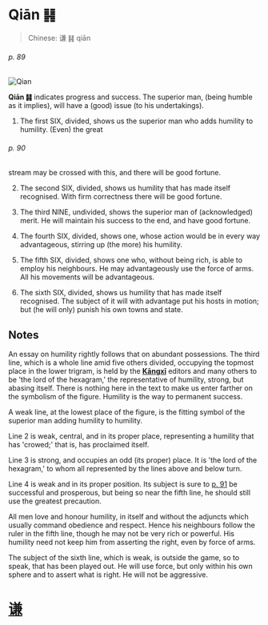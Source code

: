 # Qiān ䷎

> Chinese: 谦 ䷎ qiān

###### p. 89

![Qian](https://88o.io/wp-content/uploads/2018/09/15-e8b0a6qian.jpg)

**Qiān ䷎** indicates progress and success. The superior man, (being humble as it implies), will have a (good) issue (to his undertakings).

1. The first SIX, divided, shows us the superior man who adds humility to humility. (Even) the great

###### p. 90

stream may be crossed with this, and there will be good fortune.

2. The second SIX, divided, shows us humility that has made itself recognised. With firm correctness there will be good fortune.

3. The third NINE, undivided, shows the superior man of (acknowledged) merit. He will maintain his success to the end, and have good fortune.

4. The fourth SIX, divided, shows one, whose action would be in every way advantageous, stirring up (the more) his humility.

5. The fifth SIX, divided, shows one who, without being rich, is able to employ his neighbours. He may advantageously use the force of arms. All his movements will be advantageous.

6. The sixth SIX, divided, shows us humility that has made itself recognised. The subject of it will with advantage put his hosts in motion; but (he will only) punish his own towns and state.

## Notes

An essay on humility rightly follows that on abundant possessions. The third line, which is a whole line amid five others divided, occupying the topmost place in the lower trigram, is held by the [**Kāngxī**](https://en.wikipedia.org/wiki/Kangxi_Dictionary) editors and many others to be 'the lord of the hexagram,' the representative of humility, strong, but abasing itself. There is nothing here in the text to make us enter farther on the symbolism of the figure. Humility is the way to permanent success.

A weak line, at the lowest place of the figure, is the fitting symbol of the superior man adding humility to humility.

Line 2 is weak, central, and in its proper place, representing a humility that has 'crowed;' that is, has proclaimed itself.

Line 3 is strong, and occupies an odd (its proper) place. It is 'the lord of the hexagram,' to whom all represented by the lines above and below turn.

Line 4 is weak and in its proper position. Its subject is sure to [p. 91](e8b1abyu.md#p-91) be successful and prosperous, but being so near the fifth line, he should still use the greatest precaution.

All men love and honour humility, in itself and without the adjuncts which usually command obedience and respect. Hence his neighbours follow the ruler in the fifth line, though he may not be very rich or powerful. His humility need not keep him from asserting the right, even by force of arms.

The subject of the sixth line, which is weak, is outside the game, so to speak, that has been played out. He will use force, but only within his own sphere and to assert what is right. He will not be aggressive.

# [谦](./e8b0a6qian_cn.md)
